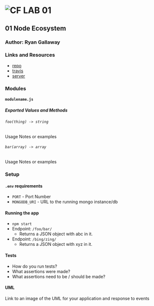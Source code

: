 ![CF](http://i.imgur.com/7v5ASc8.png) LAB 01
=================================================

## 01 Node Ecosystem

### Author: Ryan Gallaway

### Links and Resources


* [repo](https://github.com/rkgallaway/01-node-ecosystem)
* [travis](https://www.travis-ci.com/rkgallaway/01-node-ecosystem)
* [server](https://lab-02-node-ecosystem.herokuapp.com/)

### Modules
#### `modulename.js`
##### Exported Values and Methods

###### `foo(thing) -> string`
Usage Notes or examples

###### `bar(array) -> array`
Usage Notes or examples

### Setup
#### `.env` requirements
* `PORT` - Port Number
* `MONGODB_URI` - URL to the running mongo instance/db

#### Running the app
* `npm start`
* Endpoint: `/foo/bar/`
  * Returns a JSON object with abc in it.
* Endpoint: `/bing/zing/`
  * Returns a JSON object with xyz in it.

#### Tests
* How do you run tests?
* What assertions were made?
* What assertions need to be / should be made?

#### UML
Link to an image of the UML for your application and response to events
